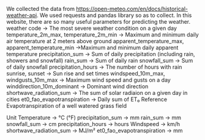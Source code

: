 We collected the data from https://open-meteo.com/en/docs/historical-weather-api. We used requests and pandas library so as to collect. In this website, there are so many useful parameters for predicting the weather. 
weather code -> The most severe weather condition on a given day
temperature_2m_max, temperature_2m_min -> Maximum and minimum daily air temperature at 2 meters above ground
apparent_temperature_max, apparent_temperature_min ->Maximum and minimum daily apparent temperature
precipitation_sum -> Sum of daily precipitation (including rain, showers and snowfall)
rain_sum -> Sum of daily rain
snowfall_sum -> Sum of daily snowfall
precipitation_hours -> The number of hours with rain
sunrise, sunset -> Sun rise and set times
windspeed_10m_max, windgusts_10m_max -> Maximum wind speed and gusts on a day
winddirection_10m_dominant -> Dominant wind direction
shortwave_radiation_sum -> The sum of solar radiaion on a given day in cities
et0_fao_evapotranspiration -> Daily sum of ET₀ Reference Evapotranspiration of a well watered grass field

Unit
Temperature -> °C (°F)
precipitation_sum -> mm
rain_sum -> mm
snowfall_sum -> cm
precipitation_hours -> hours
Windspeed -> km/h
shortwave_radiation_sum -> MJ/m²
et0_fao_evapotranspiration -> mm
